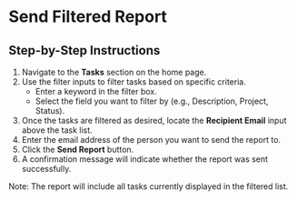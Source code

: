 # Send Filtered Report

## Step-by-Step Instructions

1. Navigate to the **Tasks** section on the home page.
2. Use the filter inputs to filter tasks based on specific criteria.
   - Enter a keyword in the filter box.
   - Select the field you want to filter by (e.g., Description, Project, Status).
3. Once the tasks are filtered as desired, locate the **Recipient Email** input above the task list.
4. Enter the email address of the person you want to send the report to.
5. Click the **Send Report** button.
6. A confirmation message will indicate whether the report was sent successfully.

Note: The report will include all tasks currently displayed in the filtered list.